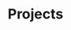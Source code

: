 ---
layout: page
title: Projects
nav: true
nav_order: 3
dropdown: true
children: 
    - title: Lecture Notes
      permalink: /notes/
    - title: divider
    - title: Textbook Solutions
      permalink: /solutions/
    - title: divider
    - title: Music
      permalink: /music/
    - title: divider
    - title: Course Projects
      permalink: /courseprojects/
    - title: divider
    - title: Miscellaneous
      permalink: /misc/
---